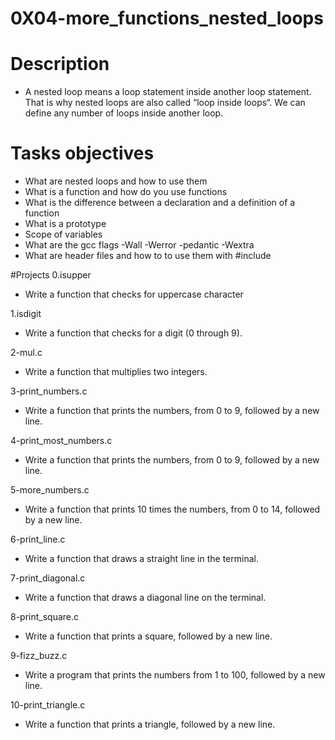 # 0X04-more_functions_nested_loops

# Description
- A nested loop means a loop statement inside another loop statement. That is why nested loops are also called “loop inside loops“. We can define any number of loops inside another loop.

# Tasks objectives
- What are nested loops and how to use them
- What is a function and how do you use functions
- What is the difference between a declaration and a definition of a function
- What is a prototype
- Scope of variables
- What are the gcc flags -Wall -Werror -pedantic -Wextra
- What are header files and how to to use them with #include

#Projects
0.isupper
- Write a function that checks for uppercase character

1.isdigit
- Write a function that checks for a digit (0 through 9).

2-mul.c
- Write a function that multiplies two integers.

3-print_numbers.c
- Write a function that prints the numbers, from 0 to 9, followed by a new line.

4-print_most_numbers.c
- Write a function that prints the numbers, from 0 to 9, followed by a new line.

5-more_numbers.c
- Write a function that prints 10 times the numbers, from 0 to 14, followed by a new line.

6-print_line.c
- Write a function that draws a straight line in the terminal.

7-print_diagonal.c
- Write a function that draws a diagonal line on the terminal.

8-print_square.c
- Write a function that prints a square, followed by a new line.

9-fizz_buzz.c
- Write a program that prints the numbers from 1 to 100, followed by a new line.

10-print_triangle.c
- Write a function that prints a triangle, followed by a new line.
